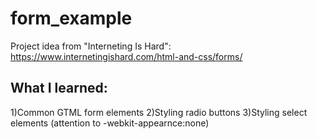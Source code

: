 # form_example
Project idea from "Interneting Is Hard": https://www.internetingishard.com/html-and-css/forms/
## What I learned:
1)Common GTML form elements
2)Styling radio buttons 
3)Styling select elements (attention to -webkit-appearnce:none)